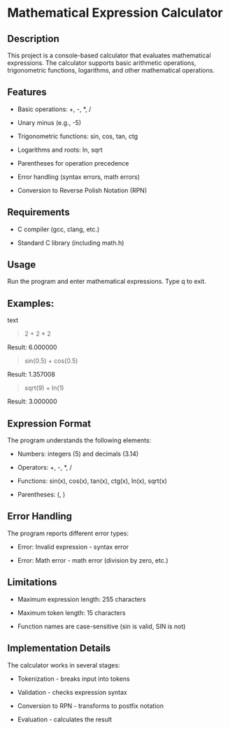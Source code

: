 # Mathematical Expression Calculator

## Description
This project is a console-based calculator that evaluates mathematical expressions. The calculator supports basic arithmetic operations, trigonometric functions, logarithms, and other mathematical operations.

## Features
- Basic operations: +, -, *, /

- Unary minus (e.g., -5)

- Trigonometric functions: sin, cos, tan, ctg

- Logarithms and roots: ln, sqrt

- Parentheses for operation precedence

- Error handling (syntax errors, math errors)

- Conversion to Reverse Polish Notation (RPN)

## Requirements
- C compiler (gcc, clang, etc.)

- Standard C library (including math.h)

## Usage
Run the program and enter mathematical expressions. Type q to exit.

## Examples:

text
> 2 + 2 * 2

Result: 6.000000

> sin(0.5) + cos(0.5)

Result: 1.357008

> sqrt(9) + ln(1)

Result: 3.000000

## Expression Format
The program understands the following elements:

- Numbers: integers (5) and decimals (3.14)

- Operators: +, -, *, /

- Functions: sin(x), cos(x), tan(x), ctg(x), ln(x), sqrt(x)

- Parentheses: (, )

## Error Handling
The program reports different error types:

- Error: Invalid expression - syntax error

- Error: Math error - math error (division by zero, etc.)

## Limitations
- Maximum expression length: 255 characters

- Maximum token length: 15 characters

- Function names are case-sensitive (sin is valid, SIN is not)

## Implementation Details
The calculator works in several stages:

- Tokenization - breaks input into tokens

- Validation - checks expression syntax

- Conversion to RPN - transforms to postfix notation

- Evaluation - calculates the result